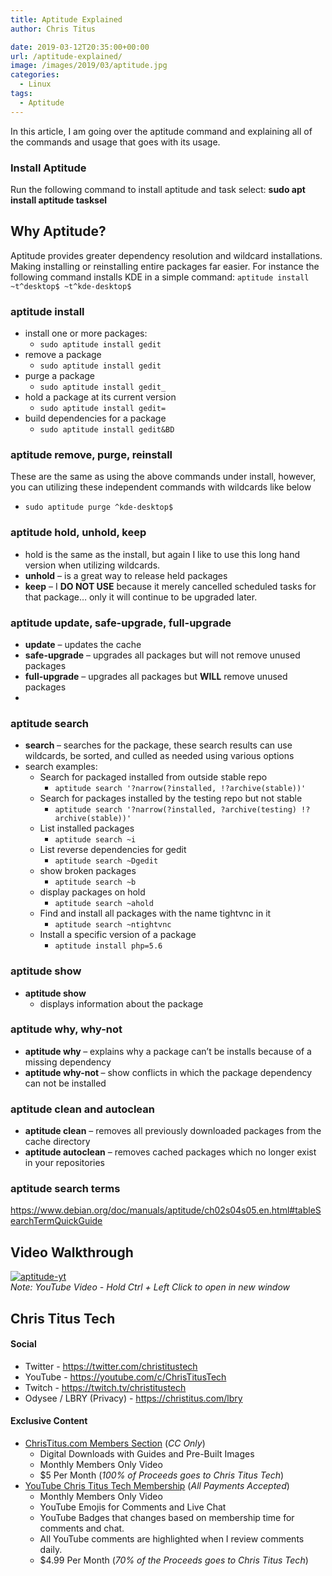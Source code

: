 ```yaml
---
title: Aptitude Explained
author: Chris Titus

date: 2019-03-12T20:35:00+00:00
url: /aptitude-explained/
image: /images/2019/03/aptitude.jpg
categories:
  - Linux
tags:
  - Aptitude
---
```

In this article, I am going over the aptitude command and explaining all of the commands and usage that goes with its usage. <!--more-->

### Install Aptitude

Run the following command to install aptitude and task select: **sudo apt install aptitude tasksel**

## Why Aptitude?

Aptitude provides greater dependency resolution and wildcard installations. Making installing or reinstalling entire packages far easier. For instance the following command installs KDE in a simple command: `aptitude install ~t^desktop$ ~t^kde-desktop$`

### **aptitude install**

  * install one or more packages:
      * `sudo aptitude install gedit`
  * remove a package
      * `sudo aptitude install gedit`
  * purge a package
      * `sudo aptitude install gedit_`
  * hold a package at its current version
      * `sudo aptitude install gedit=`
  * build dependencies for a package
      * `sudo aptitude install gedit&BD`

### aptitude remove, purge, reinstall

These are the same as using the above commands under install, however, you can utilizing these independent commands with wildcards like below

  * `sudo aptitude purge ^kde-desktop$`

### aptitude hold, unhold, keep

  * hold is the same as the install, but again I like to use this long hand version when utilizing wildcards. 
  * **unhold** &#8211; is a great way to release held packages
  * **keep** &#8211; I **DO NOT USE** because it merely cancelled scheduled tasks for that package&#8230; only it will continue to be upgraded later. 

### aptitude update, safe-upgrade, full-upgrade

  * **update** &#8211; updates the cache
  * **safe-upgrade** &#8211; upgrades all packages but will not remove unused packages
  * **full-upgrade** &#8211; upgrades all packages but **WILL** remove unused packages
  * 

### aptitude search

  * **search <package>** &#8211; searches for the package, these search results can use wildcards, be sorted, and culled as needed using various options
  * search examples:
      * Search for packaged installed from outside stable repo
          * `aptitude search '?narrow(?installed, !?archive(stable))'`
      * Search for packages installed by the testing repo but not stable
          * `aptitude search '?narrow(?installed, ?archive(testing) !?archive(stable))'`
      * List installed packages
          * `aptitude search ~i`
      * List reverse dependencies for gedit
          * `aptitude search ~Dgedit`
      * show broken packages
          * `aptitude search ~b`
      * display packages on hold
          * `aptitude search ~ahold`
      * Find and install all packages with the name tightvnc in it
          * `aptitude search ~ntightvnc`
      * Install a specific version of a package
          * `aptitude install php=5.6`

### **aptitude show**

  * **aptitude show <package>**
      * displays information about the package

### aptitude why, why-not

  * **aptitude why <package>** &#8211; explains why a package can&#8217;t be installs because of a missing dependency
  * **aptitude why-not <package>** &#8211; show conflicts in which the package dependency can not be installed

### aptitude clean and autoclean

  * **aptitude clean** &#8211; removes all previously downloaded packages from the cache directory
  * **aptitude autoclean** &#8211; removes cached packages which no longer exist in your repositories

### aptitude search terms

<https://www.debian.org/doc/manuals/aptitude/ch02s04s05.en.html#tableSearchTermQuickGuide>

## Video Walkthrough

[![aptitude-yt](https://img.youtube.com/vi/xca3Ywf54N0/0.jpg)](https://www.youtube.com/watch?v=xca3Ywf54N0)  
_Note: YouTube Video - Hold Ctrl + Left Click to open in new window_

## Chris Titus Tech

#### Social

- Twitter - <https://twitter.com/christitustech>
- YouTube - <https://youtube.com/c/ChrisTitusTech>
- Twitch - <https://twitch.tv/christitustech>
- Odysee / LBRY (Privacy) - <https://christitus.com/lbry>

#### Exclusive Content

- [ChrisTitus.com Members Section][1] (_CC Only_)
  - Digital Downloads with Guides and Pre-Built Images
  - Monthly Members Only Video
  - $5 Per Month (_100% of Proceeds goes to Chris Titus Tech_)
- [YouTube Chris Titus Tech Membership][2] (_All Payments Accepted_)
  - Monthly Members Only Video
  - YouTube Emojis for Comments and Live Chat
  - YouTube Badges that changes based on membership time for comments and chat.
  - All YouTube comments are highlighted when I review comments daily. 
  - $4.99 Per Month (_70% of the Proceeds goes to Chris Titus Tech_)

 [1]: https://portal.christitus.com
 [2]: https://christitus.com/join